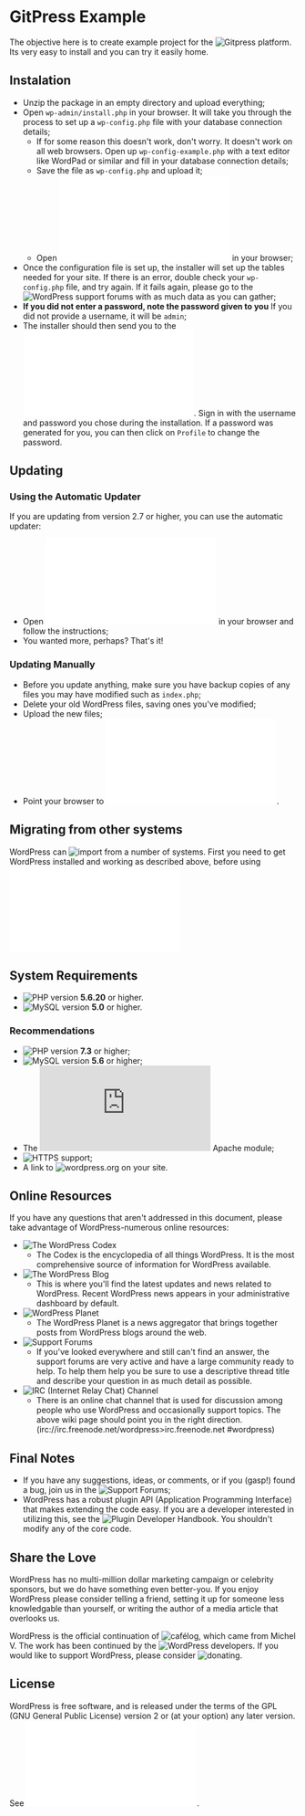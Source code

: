 # GitPress Example

The objective here is to create example project for the ![Gitpress platform](https://github.com/pschoffer/gitpress).
Its very easy to install and you can try it easily home.

## Instalation
 - Unzip the package in an empty directory and upload everything;
 - Open `wp-admin/install.php` in your browser. It will take you through the process to set up a `wp-config.php` file with your database connection details;
    - If for some reason this doesn't work, don't worry. It doesn't work on all web browsers. Open up `wp-config-example.php` with a text editor like WordPad or similar and fill in your database connection details;
    - Save the file as `wp-config.php` and upload it;
    - Open ![wp-admin/install.php](wp-admin/install.php) in your browser;
- Once the configuration file is set up, the installer will set up the tables needed for your site. If there is an error, double check your `wp-config.php` file, and try again. If it fails again, please go to the ![WordPress support forums](https://wordpress.org/support/forums/) with as much data as you can gather;  
- **If you did not enter a password, note the password given to you** If you did not provide a username, it will be `admin`;
- The installer should then send you to the ![login page](wp-login.php). Sign in with the username and password you chose during the installation. If a password was generated for you, you can then click on `Profile` to change the password.

## Updating
### Using the Automatic Updater
If you are updating from version 2.7 or higher, you can use the automatic updater:

- Open ![wp-admin/update-core.php](wp-admin/update-core.php) in your browser and follow the instructions;
- You wanted more, perhaps? That's it!

### Updating Manually

- Before you update anything, make sure you have backup copies of any files you may have modified such as `index.php`;
- Delete your old WordPress files, saving ones you've modified;
- Upload the new files;
- Point your browser to ![wp-admin/upgrade.php](/wp-admin/upgrade.php).

## Migrating from other systems
WordPress can ![import from a number of systems](https://wordpress.org/support/article/importing-content/). First you need to get WordPress installed and working as described above, before using ![our import tools](wp-admin/import.php)

## System Requirements

- ![PHP](https://secure.php.net/) version __5.6.20__ or higher.
- ![MySQL](https://www.mysql.com/) version **5.0** or higher.


### Recommendations 

- ![PHP](https://secure.php.net/) version **7.3** or higher;
- ![MySQL](https://www.mysql.com) version **5.6** or higher;
- The ![mod_rewrite](https://httpd.apache.org/docs/2.2/mod/mod_rewrite.html) Apache module;
- ![HTTPS](https://wordpress.org/news/2016/12/moving-toward-ssl/) support;
- A link to ![wordpress.org](https://wordpress.org/) on your site.

## Online Resources
If you have any questions that aren't addressed in this document, please take advantage of WordPress-numerous online resources:

- ![The WordPress Codex](https://codex.wordpress.org/)
	- The Codex is the encyclopedia of all things WordPress. It is the most comprehensive source of information for WordPress available.
- ![The WordPress Blog](https://wordpress.org/news/)
	- This is where you'll find the latest updates and news related to WordPress. Recent WordPress news appears in your administrative dashboard by default.
- ![WordPress Planet](https://planet.wordpress.org/)
	- The WordPress Planet is a news aggregator that brings together posts from WordPress blogs around the web.
- ![Support Forums](https://wordpress.org/support/forums/)
	- If you've looked everywhere and still can't find an answer, the support forums are very active and have a large community ready to help. To help them help you be sure to use a descriptive thread title and describe your question in as much detail as possible.
- ![<abbr>IRC</abbr> (Internet Relay Chat) Channel](https://codex.wordpress.org/IRCWordPress)
	- There is an online chat channel that is used for discussion among people who use WordPress and occasionally support topics. The above wiki page should point you in the right direction. (irc://irc.freenode.net/wordpress>irc.freenode.net #wordpress)


## Final Notes

- If you have any suggestions, ideas, or comments, or if you (gasp!) found a bug, join us in the ![Support Forums](https://wordpress.org/support/forums/);
- WordPress has a robust plugin API (Application Programming Interface) that makes extending the code easy. If you are a developer interested in utilizing this, see the ![Plugin Developer Handbook](https://developer.wordpress.org/plugins/). You shouldn't modify any of the core code.


## Share the Love
WordPress has no multi-million dollar marketing campaign or celebrity sponsors, but we do have something even better-you. If you enjoy WordPress please consider telling a friend, setting it up for someone less knowledgable than yourself, or writing the author of a media article that overlooks us.

WordPress is the official continuation of ![cafélog](http://cafelog.com/), which came from Michel V. The work has been continued by the ![WordPress developers](https://wordpress.org/about/). If you would like to support WordPress, please consider ![donating](https://wordpress.org/donate/).

## License
WordPress is free software, and is released under the terms of the <abbr>GPL</abbr> (GNU General Public License) version 2 or (at your option) any later version. See ![license.txt](license.txt).




